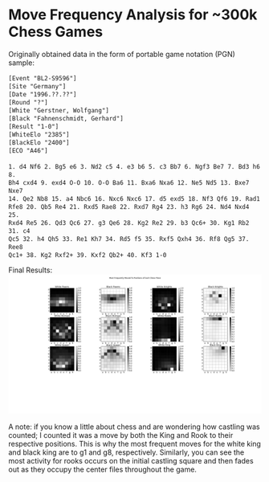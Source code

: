 # Move Frequency Analysis for ~300k Chess Games

Originally obtained data in the form of portable game notation (PGN)  
sample:
```
[Event "BL2-S9596"]
[Site "Germany"]
[Date "1996.??.??"]
[Round "?"]
[White "Gerstner, Wolfgang"]
[Black "Fahnenschmidt, Gerhard"]
[Result "1-0"]
[WhiteElo "2385"]
[BlackElo "2400"]
[ECO "A46"]

1. d4 Nf6 2. Bg5 e6 3. Nd2 c5 4. e3 b6 5. c3 Bb7 6. Ngf3 Be7 7. Bd3 h6 8. 
Bh4 cxd4 9. exd4 O-O 10. O-O Ba6 11. Bxa6 Nxa6 12. Ne5 Nd5 13. Bxe7 Nxe7 
14. Qe2 Nb8 15. a4 Nbc6 16. Nxc6 Nxc6 17. d5 exd5 18. Nf3 Qf6 19. Rad1 
Rfe8 20. Qb5 Re4 21. Rxd5 Rae8 22. Rxd7 Rg4 23. h3 Rg6 24. Nd4 Nxd4 25. 
Rxd4 Re5 26. Qd3 Qc6 27. g3 Qe6 28. Kg2 Re2 29. b3 Qc6+ 30. Kg1 Rb2 31. c4
Qc5 32. h4 Qh5 33. Re1 Kh7 34. Rd5 f5 35. Rxf5 Qxh4 36. Rf8 Qg5 37. Ree8 
Qc1+ 38. Kg2 Rxf2+ 39. Kxf2 Qb2+ 40. Kf3 1-0
```

Final Results:
![alt text](Complete_Board.png)  
  
  
A note: if you know a little about chess and are wondering how castling was counted; I counted it was a move by both the King and Rook to their respective positions. This is why the most frequent moves for the white king and black king are to g1 and g8, respectively. Similarly, you can see the most activity for rooks occurs on the initial castling square and then fades out as they occupy the center files throughout the game.
